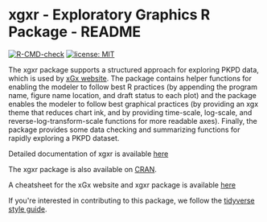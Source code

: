 # xgxr - Exploratory Graphics R Package - README

<!-- badges: start -->
[![R-CMD-check](https://github.com/Novartis/xgxr/actions/workflows/R-CMD-check.yaml/badge.svg)](https://github.com/Novartis/xgxr/actions/workflows/R-CMD-check.yaml)
[![license: MIT](https://img.shields.io/badge/license-MIT-blue.svg)](https://opensource.org/license/mit/)
<!-- badges: end -->

The xgxr package supports a structured approach for exploring PKPD data, which is used by [xGx website](https://opensource.nibr.com/xgx/).  The package contains helper functions for enabling the modeler to follow best R practices (by appending the program name, figure name location, and draft status to each plot) and the package enables the modeler to follow best graphical practices (by providing an xgx theme that reduces chart ink, and by providing time-scale, log-scale, and reverse-log-transform-scale functions for more readable axes).  Finally, the package provides some data checking and summarizing functions for rapidly exploring a PKPD dataset.

Detailed documentation of xgxr is available [here](https://opensource.nibr.com/xgxr/)

The xgxr package is also available on [CRAN](https://CRAN.R-project.org/package=xgxr).

A cheatsheet for the xGx website and xgxr package is available [here](https://opensource.nibr.com/xgx/Resources/PKPD_Exploratory_Graphics_(xGx)_Cheat_Sheet.pdf)

If you're interested in contributing to this package, we follow the [tidyverse style guide](https://style.tidyverse.org/index.html).

